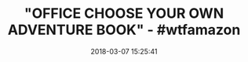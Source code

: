 ---
title: '"OFFICE CHOOSE YOUR OWN ADVENTURE BOOK" - #wtfamazon'
name: 'Office Odyssey: Choose Your Own Expedition (Volume 1)'
date: '2018-03-07 15:25:41'
buy_now: >-
  https://www.amazon.com/Office-Odyssey-Choose-Your-Expedition/dp/1984312855?SubscriptionId=AKIAIA5RBQIWQVTCUEUQ&tag=coldcutdeals-20&linkCode=xm2&camp=2025&creative=165953&creativeASIN=1984312855
description_markdown: |-
  Office Odyssey: Choose Your Own Expedition (Volume 1)

   
tweet_id_str: '971406539763351552'
price: $9.50
you_save: ''
asin: '1984312855'
image: 'https://images-na.ssl-images-amazon.com/images/I/51R9%2Bx2CXDL.jpg'

---